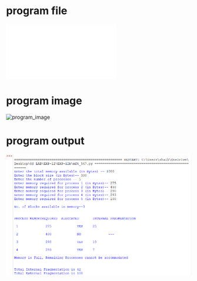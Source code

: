 # program file
![program file](mft_547.py)

# program image
![program_image](mft_547_image.png)

# program output
![program output](mft_547_output.png)
